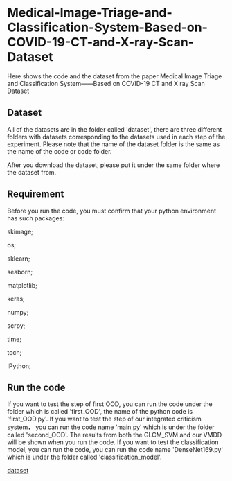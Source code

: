 # Medical-Image-Triage-and-Classification-System-Based-on-COVID-19-CT-and-X-ray-Scan-Dataset

Here shows the code and the dataset from the paper Medical Image Triage and Classification System——Based on COVID-19 CT and X ray Scan Dataset

## Dataset

All of the datasets are in the folder called 'dataset', there are three different folders with datasets corresponding to the datasets used in each step of the experiment. Please note that the name of the dataset folder is the same as the name of the code or code folder.

After you download the dataset, please put it under the same folder where the dataset from.

## Requirement

Before you run the code, you must confirm that your python environment has such packages:

skimage;

os;

sklearn;

seaborn;

matplotlib;

keras;

numpy;

scrpy;

time;

toch;

IPython;



## Run the code

If you want to test the step of first OOD, you can run the code under the folder which is called 'first_OOD', the name of the python code is 'first_OOD.py'.
If you want to test the step of our integrated criticism system， you can run the code name 'main.py' which is under the folder called 'second_OOD'. The results from both the GLCM_SVM and our VMDD will be shown when you run the code.
If you want to test the classification model, you can run the code, you can run the code name 'DenseNet169.py' which is under the folder called 'classification_model'.

<a href="D:\大学本科课程\SDM374\project\code\OOD\feature\dataset.rar" download="dataset.rar">dataset</a>
